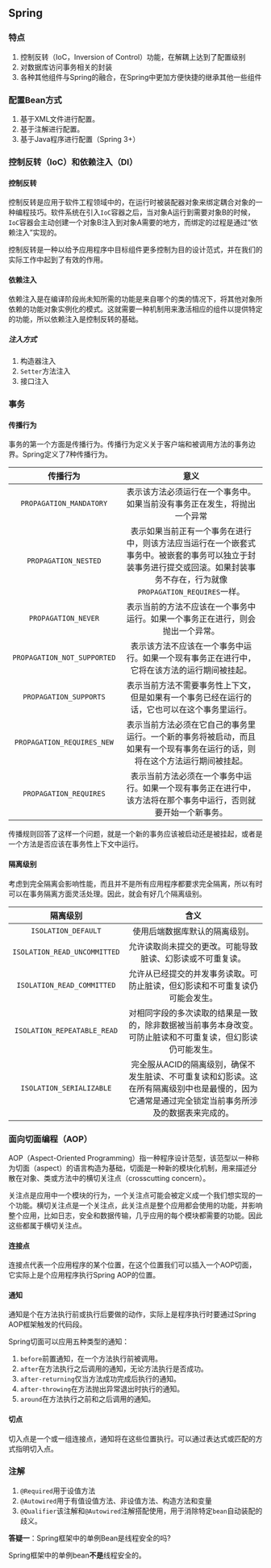 ## Spring

### 特点

1. 控制反转（IoC，Inversion of Control）功能，在解耦上达到了配置级别
2. 对数据库访问事务相关的封装
3. 各种其他组件与Spring的融合，在Spring中更加方便快捷的继承其他一些组件

### 配置Bean方式

1. 基于XML文件进行配置。 
2. 基于注解进行配置。 
3. 基于Java程序进行配置（Spring 3+）

### 控制反转（IoC）和依赖注入（DI）

#### 控制反转

控制反转是应用于软件工程领域中的，在运行时被装配器对象来绑定耦合对象的一种编程技巧。软件系统在引入`IoC`容器之后，当对象A运行到需要对象B的时候，`IoC`容器会主动创建一个对象B注入到对象A需要的地方，而绑定的过程是通过“依赖注入”实现的。

控制反转是一种以给予应用程序中目标组件更多控制为目的设计范式，并在我们的实际工作中起到了有效的作用。

#### 依赖注入

依赖注入是在编译阶段尚未知所需的功能是来自哪个的类的情况下，将其他对象所依赖的功能对象实例化的模式。这就需要一种机制用来激活相应的组件以提供特定的功能，所以依赖注入是控制反转的基础。

##### 注入方式

1. 构造器注入
2. `Setter`方法注入
3. 接口注入

### 事务

#### 传播行为

事务的第一个方面是传播行为。传播行为定义关于客户端和被调用方法的事务边界。Spring定义了7种传播行为。

| **传播行为** | **意义** |
| :---: | :---: |
| `PROPAGATION_MANDATORY` | 表示该方法必须运行在一个事务中。如果当前没有事务正在发生，将抛出一个异常 |
| `PROPAGATION_NESTED` | 表示如果当前正有一个事务在进行中，则该方法应当运行在一个嵌套式事务中。被嵌套的事务可以独立于封装事务进行提交或回滚。如果封装事务不存在，行为就像`PROPAGATION_REQUIRES`一样。  |
| `PROPAGATION_NEVER` | 表示当前的方法不应该在一个事务中运行。如果一个事务正在进行，则会抛出一个异常。  |
| `PROPAGATION_NOT_SUPPORTED` | 表示该方法不应该在一个事务中运行。如果一个现有事务正在进行中，它将在该方法的运行期间被挂起。  |
| `PROPAGATION_SUPPORTS` | 表示当前方法不需要事务性上下文，但是如果有一个事务已经在运行的话，它也可以在这个事务里运行。  |
| `PROPAGATION_REQUIRES_NEW` | 表示当前方法必须在它自己的事务里运行。一个新的事务将被启动，而且如果有一个现有事务在运行的话，则将在这个方法运行期间被挂起。  |
| `PROPAGATION_REQUIRES` | 表示当前方法必须在一个事务中运行。如果一个现有事务正在进行中，该方法将在那个事务中运行，否则就要开始一个新事务。|

传播规则回答了这样一个问题，就是一个新的事务应该被启动还是被挂起，或者是一个方法是否应该在事务性上下文中运行。

#### 隔离级别

考虑到完全隔离会影响性能，而且并不是所有应用程序都要求完全隔离，所以有时可以在事务隔离方面灵活处理。因此，就会有好几个隔离级别。

| **隔离级别** | **含义** |
| :---: | :---: |
| `ISOLATION_DEFAULT` | 使用后端数据库默认的隔离级别。|
| `ISOLATION_READ_UNCOMMITTED` | 允许读取尚未提交的更改。可能导致脏读、幻影读或不可重复读。|
| `ISOLATION_READ_COMMITTED` | 允许从已经提交的并发事务读取。可防止脏读，但幻影读和不可重复读仍可能会发生。|
| `ISOLATION_REPEATABLE_READ` | 对相同字段的多次读取的结果是一致的，除非数据被当前事务本身改变。可防止脏读和不可重复读，但幻影读仍可能发生。|
| `ISOLATION_SERIALIZABLE` | 完全服从ACID的隔离级别，确保不发生脏读、不可重复读和幻影读。这在所有隔离级别中也是最慢的，因为它通常是通过完全锁定当前事务所涉及的数据表来完成的。|

### 面向切面编程（AOP）

AOP（Aspect-Oriented Programming）指一种程序设计范型，该范型以一种称为切面（aspect）的语言构造为基础，切面是一种新的模块化机制，用来描述分散在对象、类或方法中的横切关注点（crosscutting concern）。

关注点是应用中一个模块的行为，一个关注点可能会被定义成一个我们想实现的一个功能。横切关注点是一个关注点，此关注点是整个应用都会使用的功能，并影响整个应用，比如日志，安全和数据传输，几乎应用的每个模块都需要的功能。因此这些都属于横切关注点。

#### 连接点

连接点代表一个应用程序的某个位置，在这个位置我们可以插入一个AOP切面，它实际上是个应用程序执行Spring AOP的位置。

#### 通知

通知是个在方法执行前或执行后要做的动作，实际上是程序执行时要通过Spring AOP框架触发的代码段。

Spring切面可以应用五种类型的通知：

1. `before`前置通知，在一个方法执行前被调用。
2. `after`在方法执行之后调用的通知，无论方法执行是否成功。
3. `after-returning`仅当方法成功完成后执行的通知。
4. `after-throwing`在方法抛出异常退出时执行的通知。
5. `around`在方法执行之前和之后调用的通知。

#### 切点

切入点是一个或一组连接点，通知将在这些位置执行。可以通过表达式或匹配的方式指明切入点。

### 注解

1. `@Required`用于设值方法
2. `@Autowired`用于有值设值方法、非设值方法、构造方法和变量
3. `@Qualifier`该注解和`@Autowired`注解搭配使用，用于消除特定`bean`自动装配的歧义。

**答疑一**：Spring框架中的单例Bean是线程安全的吗?

Spring框架中的单例bean**不是**线程安全的。

